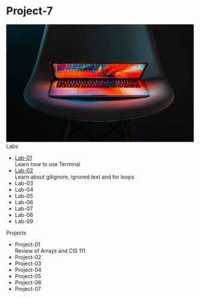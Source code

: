 # Project-7
![Tech](project7.jpg)
Labs
* [Lab-01](https://github.com/Alexs213/Lab-01.git)
  <br>Learn how to use Terminal
* [Lab-02](https://github.com/Alexs213/cit281-lab2.git)
   <br>Learn about gitignore, ignored text and for loops
* Lab-03
* Lab-04
* Lab-05
* Lab-06
* Lab-07
* Lab-08
* Lab-09

Projects
* Project-01
  <br>Review of Arrays and CIS 111
* Project-02
* Project-03
* Project-04
* Project-05
* Project-06
* Project-07

